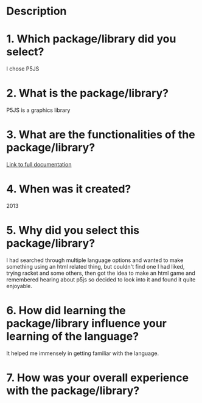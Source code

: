 # Description

# 1. Which package/library did you select?

I chose P5JS

# 2. What is the package/library?

P5JS is a graphics library

# 3. What are the functionalities of the package/library?

[Link to full documentation](https://p5js.org/reference/)

# 4. When was it created?

2013

# 5. Why did you select this package/library?

I had searched through multiple language options and wanted to make something using an html related thing, but couldn't find one I had liked, trying racket and some others, then got the idea to make an html game and remembered hearing about p5js so decided to look into it and found it quite enjoyable.

# 6. How did learning the package/library influence your learning of the language?

It helped me immensely in getting familiar with the language.

# 7. How was your overall experience with the package/library?

